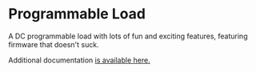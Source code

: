 # Programmable Load
A DC programmable load with lots of fun and exciting features, featuring firmware that doesn't suck.

Additional documentation [is available here.](https://wiki.trist.network/books/programmable-load)
